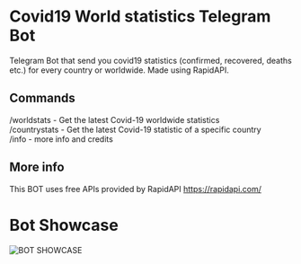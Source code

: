 # Covid19 World statistics Telegram Bot
Telegram Bot that send you covid19 statistics (confirmed, recovered, deaths etc.) for every country or worldwide. Made using RapidAPI.

## Commands
/worldstats - Get the latest Covid-19 worldwide statistics\
/countrystats - Get the latest Covid-19 statistic of a specific country\
/info - more info and credits

##  More info
This BOT uses free APIs provided by RapidAPI
https://rapidapi.com/

# Bot Showcase
![BOT SHOWCASE](https://i.postimg.cc/3NFJ7srQ/showcase.jpg)

